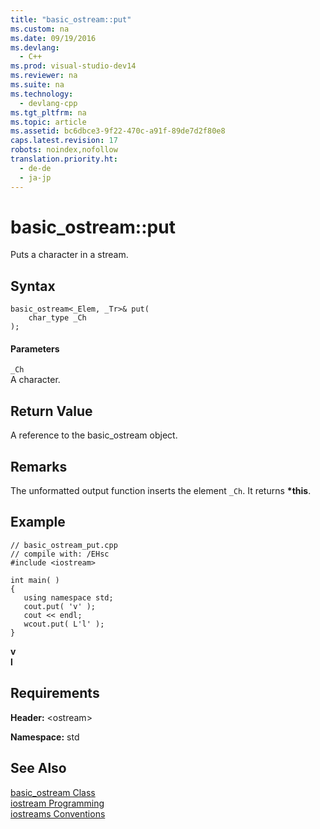 ```yaml
---
title: "basic_ostream::put"
ms.custom: na
ms.date: 09/19/2016
ms.devlang: 
  - C++
ms.prod: visual-studio-dev14
ms.reviewer: na
ms.suite: na
ms.technology: 
  - devlang-cpp
ms.tgt_pltfrm: na
ms.topic: article
ms.assetid: bc6dbce3-9f22-470c-a91f-89de7d2f80e8
caps.latest.revision: 17
robots: noindex,nofollow
translation.priority.ht: 
  - de-de
  - ja-jp
---
```

# basic_ostream::put
Puts a character in a stream.  
  
## Syntax  
  
```  
basic_ostream<_Elem, _Tr>& put(  
    char_type _Ch  
);  
```  
  
#### Parameters  
 `_Ch`  
 A character.  
  
## Return Value  
 A reference to the basic_ostream object.  
  
## Remarks  
 The unformatted output function inserts the element `_Ch`. It returns **\*this**.  
  
## Example  
  
```  
// basic_ostream_put.cpp  
// compile with: /EHsc  
#include <iostream>  
  
int main( )   
{  
   using namespace std;  
   cout.put( 'v' );  
   cout << endl;  
   wcout.put( L'l' );  
}  
```  
  
 **v**  
**l**   
## Requirements  
 **Header:** <ostream\>  
  
 **Namespace:** std  
  
## See Also  
 [basic_ostream Class](../vs140/basic_ostream-Class.md)   
 [iostream Programming](../vs140/iostream-Programming.md)   
 [iostreams Conventions](../vs140/iostreams-Conventions.md)